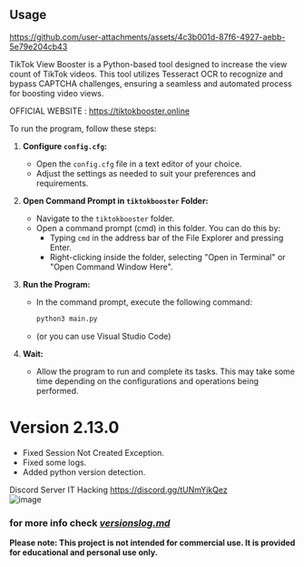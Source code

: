 ## Usage
https://github.com/user-attachments/assets/4c3b001d-87f6-4927-aebb-5e79e204cb43

TikTok View Booster is a Python-based tool designed to increase the view count of TikTok videos. This tool utilizes Tesseract OCR to recognize and bypass CAPTCHA challenges, ensuring a seamless and automated process for boosting video views.

OFFICIAL WEBSITE : https://tiktokbooster.online

To run the program, follow these steps:

1. **Configure `config.cfg`:**
   - Open the `config.cfg` file in a text editor of your choice.
   - Adjust the settings as needed to suit your preferences and requirements.

2. **Open Command Prompt in `tiktokbooster` Folder:**
   - Navigate to the `tiktokbooster` folder.
   - Open a command prompt (cmd) in this folder. You can do this by:
     - Typing `cmd` in the address bar of the File Explorer and pressing Enter.
     - Right-clicking inside the folder, selecting "Open in Terminal" or "Open Command Window Here".

3. **Run the Program:**
   - In the command prompt, execute the following command:
     ```sh
     python3 main.py
     ```
   - (or you can use Visual Studio Code)

4. **Wait:**
   - Allow the program to run and complete its tasks. This may take some time depending on the configurations and operations being performed.

# Version 2.13.0
   - Fixed Session Not Created Exception.
   - Fixed some logs.
   - Added python version detection.

Discord Server IT Hacking 
https://discord.gg/tUNmYjkQez    
![image](https://github.com/user-attachments/assets/f1157b3d-d145-4906-8617-532fb4a2a8c3)

### for more info check [*versionslog.md*](https://github.com/Sneezedip/Tiktok-Booster/blob/main/versionslog.MD)

**Please note: This project is not intended for commercial use. It is provided for educational and personal use only.**
